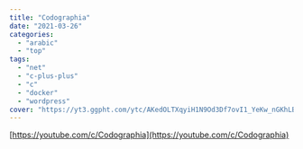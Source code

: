 ```yaml
---
title: "Codographia"
date: "2021-03-26"
categories:
  - "arabic"
  - "top"
tags:
  - "net"
  - "c-plus-plus"
  - "c"
  - "docker"
  - "wordpress"
cover: "https://yt3.ggpht.com/ytc/AKedOLTXqyiH1N9Od3Df7ovI1_YeKw_nGKhLBnUuW7Ik=s176-c-k-c0x00ffffff-no-rj"
---
```


[https://youtube.com/c/Codographia](https://youtube.com/c/Codographia)
